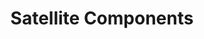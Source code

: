 ---
layout: "redirect"
redirect: "/docs/css-framework/satellites/paginations.html"
title: "Satellite Components"
weight: 1
---